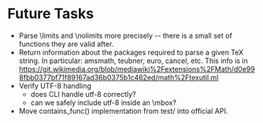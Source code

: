 # Future Tasks

* Parse \limits and \nolimits more precisely -- there is a small set of
  functions they are valid after.
* Return information about the packages required to parse a given
  TeX string.  In particular: amsmath, teubner, euro, cancel, etc.
  This info is in
  https://git.wikimedia.org/blob/mediawiki%2Fextensions%2FMath/d0e998fbb0377bf71f89167ad36b0375b1c462ed/math%2Ftexutil.ml
* Verify UTF-8 handling
  - does CLI handle utf-8 correctly?
  - can we safely include utf-8 inside an \mbox?
* Move contains_func() implementation from test/ into official API.
